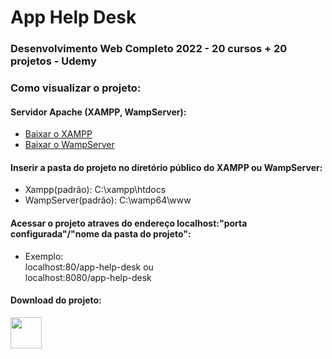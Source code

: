 # App Help Desk

### Desenvolvimento Web Completo 2022 - 20 cursos + 20 projetos - Udemy

### Como visualizar o projeto:
#### Servidor Apache (XAMPP, WampServer):
- <a href="https://www.apachefriends.org/pt_br/index.html">Baixar o XAMPP</a>
- <a href="https://www.wampserver.com/en/">Baixar o WampServer</a>
#### Inserir a pasta do projeto no diretório público do XAMPP ou WampServer:
  - Xampp(padrão): C:\xampp\htdocs
  - WampServer(padrão): C:\wamp64\www
#### Acessar o projeto atraves do endereço localhost:"porta configurada"/"nome da pasta do projeto":
  - Exemplo: <br/>
    localhost:80/app-help-desk ou <br/>
    localhost:8080/app-help-desk
#### Download do projeto: <br/>
<a href="https://github.com/brunorodsilva/app-help-desk/archive/refs/heads/main.zip"><img src="https://i.imgur.com/lgr58uU.png" width="50px"></a>

